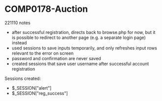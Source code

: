 # COMP0178-Auction

221110 notes
- after successful registration, directs back to browse.php for now, but it is possible to redirect to another page (e.g. a separate login page) instead
- used sessions to save inputs temporarily, and only refreshes input rows relevant to the error on screen
- password and confirmation are never saved
- created sessions that save user username after successful account registration

Sessions created:
- $_SESSION["alert"]
- $_SESSION["reg_success"]
